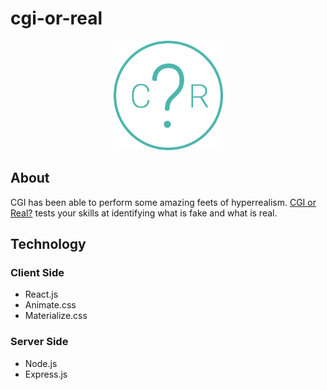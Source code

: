 # cgi-or-real

<p align="center"><img src="public/images/logo.png" height="175" width="175"/></p>

## About
CGI has been able to perform some amazing feets of hyperrealism. [CGI or Real?](https://cgi-or-real.herokuapp.com) tests your skills at identifying what is fake and what is real.

## Technology

### Client Side
* React.js
* Animate.css
* Materialize.css

### Server Side
* Node.js
* Express.js

